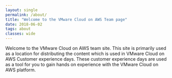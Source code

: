 ```yaml
---
layout: single
permalink: /about/
title: "Welcome to the VMware Cloud on AWS Team page"
date: 2018-06-02
tags: about
classes: wide
---
```


Welcome to the VMware Cloud on AWS team site. This site is primarily used as a location for distributing the content which is used in VMware Cloud on AWS Customer experience days. These customer experience days are used as a tool for you to gain hands on experience with the VMware Cloud on AWS platform.